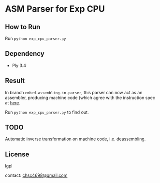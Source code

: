 ASM Parser for Exp CPU
====

How to Run
----

Run `python exp_cpu_parser.py`


Dependency
----

* Ply 3.4


Result
----

In branch `embed-assembling-in-parser`, this parser can now act as an assembler,
producing machine code (which agree with the instruction spec
 at [here](https://github.com/brickgao/CPU_Exercise/blob/master/op_codes.md ).

Run `python exp_cpu_parser.py` to find out.


TODO
----

Automatic inverse transformation on machine code, i.e. deassembling.


License
----

lgpl


contact: chsc4698@gmail.com

